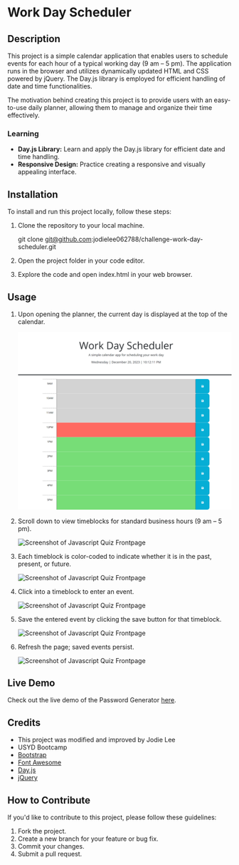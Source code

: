 # Work Day Scheduler

## Description

This project is a simple calendar application that enables users to schedule events for each hour of a typical working day (9 am – 5 pm). The application runs in the browser and utilizes dynamically updated HTML and CSS powered by jQuery. The Day.js library is employed for efficient handling of date and time functionalities.

The motivation behind creating this project is to provide users with an easy-to-use daily planner, allowing them to manage and organize their time effectively.

### Learning

- **Day.js Library:** Learn and apply the Day.js library for efficient date and time handling.
- **Responsive Design:** Practice creating a responsive and visually appealing interface.

## Installation

To install and run this project locally, follow these steps:

1. Clone the repository to your local machine.
    
    git clone git@github.com:jodielee062788/challenge-work-day-scheduler.git

2. Open the project folder in your code editor.
3. Explore the code and open index.html in your web browser.

## Usage

1. Upon opening the planner, the current day is displayed at the top of the calendar.

    ![Screenshot of Javascript Quiz Frontpage](./assets/img/1.png)

2. Scroll down to view timeblocks for standard business hours (9 am – 5 pm).

    ![Screenshot of Javascript Quiz Frontpage](./)

3. Each timeblock is color-coded to indicate whether it is in the past, present, or future.

    ![Screenshot of Javascript Quiz Frontpage](./)

4. Click into a timeblock to enter an event.

    ![Screenshot of Javascript Quiz Frontpage](./)

5. Save the entered event by clicking the save button for that timeblock.

    ![Screenshot of Javascript Quiz Frontpage](./)

6. Refresh the page; saved events persist.

    ![Screenshot of Javascript Quiz Frontpage](.)

## Live Demo

Check out the live demo of the Password Generator [here](https://jodielee062788.github.io/challenge-work-day-scheduler/).

## Credits

- This project was modified and improved by Jodie Lee 
- USYD Bootcamp
- [Bootstrap](https://getbootstrap.com/)
- [Font Awesome](https://fontawesome.com/)
- [Day.js](https://day.js.org/)
- [jQuery](https://jquery.com/)

## How to Contribute

If you'd like to contribute to this project, please follow these guidelines:

1. Fork the project.
2. Create a new branch for your feature or bug fix.
3. Commit your changes.
4. Submit a pull request.